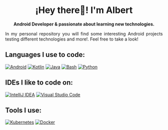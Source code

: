 <p align="center" width="300">
   <h1 align="center">¡Hey there👋! I'm Albert</h1>
</p>
<p align="center"><strong>Android Developer & passionate about learning new technologies.</strong></p>
<p align="justify">In my personal repository you will find some interesting Android projects testing different technologies and more!.   
Feel free to take a look!</strong></p>


<h2 align="left">Languages I use to code:</h2>

[![Android](https://img.shields.io/badge/Android-3DDC84?style=for-the-badge&logo=android&logoColor=white&labelColor=101010)]()
[![Kotlin](https://img.shields.io/badge/Kotlin-%237F52FF.svg?style=for-the-badge&logo=kotlin&logoColor=white&labelColor=101010)]()
[![Java](https://img.shields.io/badge/Java-%23ED8B00.svg?style=for-the-badge&logo=openjdk&logoColor=white&labelColor=101010)]()
[![Bash](https://img.shields.io/badge/Bash-4EAA25?style=for-the-badge&logo=gnubash&logoColor=fff&labelColor=101010)]()
[![Python](https://img.shields.io/badge/Python-yellow?style=for-the-badge&logo=python&logoColor=white&labelColor=101010)]()

<h2 align="left">IDEs I like to code on:</h2>

[![IntelliJ IDEA](https://img.shields.io/badge/IntelliJIDEA-000000.svg?style=for-the-badge&logo=intellij-idea&logoColor=white&labelColor=101010)]()
[![Visual Studio Code](https://custom-icon-badges.demolab.com/badge/Visual%20Studio%20Code-0078d7.svg?style=for-the-badge&logo=vsc&logoColor=white&labelColor=101010)]()

<h2 align="left">Tools I use:</h2>

[![Kubernetes](https://img.shields.io/badge/Kubernetes-326CE5?style=for-the-badge&logo=kubernetes&logoColor=fff&labelColor=101010)]()
[![Docker](https://img.shields.io/badge/Docker-2496ED?style=for-the-badge&logo=docker&logoColor=fff&labelColor=101010)]()
